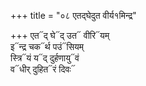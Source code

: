 +++
title = "०८ एतद्घेदुत वीर्य१मिन्द्र"

+++
एत᳓द् घे᳓द् उत᳓ वीरि᳓यम्  
इ᳓न्द्र चक᳓र्थ पउं᳓सियम्  
स्त्रि᳓यं य᳓द् दुर्हणायु᳓वं  
व᳓धीर् दुहित᳓रं दिवः᳓